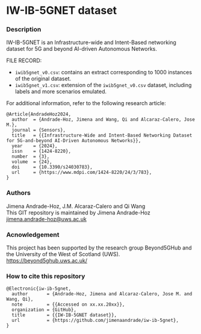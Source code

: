 # IW-IB-5GNET dataset
### Description
IW-IB-5GNET is an Infrastructure-wide and Intent-Based networking dataset for 5G and beyond AI-driven Autonomous Networks.

FILE RECORD:
- `iwib5gnet_v0.csv`: contains an extract corresponding to 1000 instances of the original dataset.
- `iwib5gnet_v1.csv`: extension of the `iwib5gnet_v0.csv` dataset, including labels and more scenarios emulated.

For additional information, refer to the following research article:
```
@Article{AndradeHoz2024,
  author  = {Andrade-Hoz, Jimena and Wang, Qi and Alcaraz-Calero, Jose M.},
  journal = {Sensors},
  title   = {{Infrastructure-Wide and Intent-Based Networking Dataset for 5G-and-beyond AI-Driven Autonomous Networks}},
  year    = {2024},
  issn    = {1424-8220},
  number  = {3},
  volume  = {24},
  doi     = {10.3390/s24030783},
  url     = {https://www.mdpi.com/1424-8220/24/3/783},
}
```

### Authors
Jimena Andrade-Hoz, J.M. Alcaraz-Calero and Qi Wang \
This GIT repository is maintained by Jimena Andrade-Hoz \
jimena.andrade-hoz@uws.ac.uk


### Acnowledgement
This project has been supported by the research group Beyond5GHub and the University of the West of Scotland (UWS).
https://beyond5ghub.uws.ac.uk/

### How to cite this repository
```
@Electronic{iw-ib-5gnet,
  author       = {Andrade-Hoz, Jimena and Alcaraz-Calero, Jose M. and Wang, Qi},
  note         = {{Accessed on xx.xx.20xx}},
  organization = {GitHub},
  title        = {{IW-IB-5GNET dataset}},
  url          = {https://github.com/jimenaandrade/iw-ib-5gnet},
}
```
